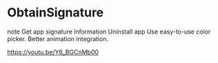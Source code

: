 # ObtainSignature
note Get app signature information Uninstall app Use easy-to-use color picker. Better animation integration.


https://youtu.be/Y6_BGCnMb00
